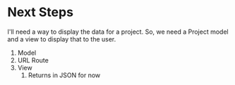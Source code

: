 # Next Steps

I'll need a way to display the data for a project. So, we need a Project model and
a view to display that to the user.

1. Model
2. URL Route
3. View
	1. Returns in JSON for now

